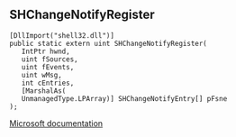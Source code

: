 ## SHChangeNotifyRegister

```
[DllImport("shell32.dll")]
public static extern uint SHChangeNotifyRegister(
   IntPtr hwnd,
   uint fSources,
   uint fEvents,
   uint wMsg,
   int cEntries,
   [MarshalAs(
   UnmanagedType.LPArray)] SHChangeNotifyEntry[] pFsne
);
```

[Microsoft documentation](https://docs.microsoft.com/en-us/windows/win32/api/shlobj_core/nf-shlobj_core-shchangenotifyregister)
